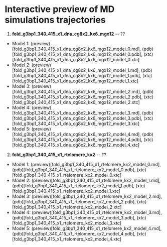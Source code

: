 # Interactive preview of MD simulations trajectories 
1. **fold_g3bp1_340_415_x1_dna_cg8x2_kx6_mgx12** -- ??
- Model 1: (preview)[fold_g3bp1_340_415_x1_dna_cg8x2_kx6_mgx12_model_0.md], (pdb)[fold_g3bp1_340_415_x1_dna_cg8x2_kx6_mgx12_model_0.pdb], (xtc)[fold_g3bp1_340_415_x1_dna_cg8x2_kx6_mgx12_model_0.xtc]
- Model 2: (preview)[fold_g3bp1_340_415_x1_dna_cg8x2_kx6_mgx12_model_1.md], (pdb)[fold_g3bp1_340_415_x1_dna_cg8x2_kx6_mgx12_model_1.pdb], (xtc)[fold_g3bp1_340_415_x1_dna_cg8x2_kx6_mgx12_model_1.xtc]
- Model 3: (preview)[fold_g3bp1_340_415_x1_dna_cg8x2_kx6_mgx12_model_2.md], (pdb)[fold_g3bp1_340_415_x1_dna_cg8x2_kx6_mgx12_model_2.pdb], (xtc)[fold_g3bp1_340_415_x1_dna_cg8x2_kx6_mgx12_model_2.xtc]
- Model 4: (preview)[fold_g3bp1_340_415_x1_dna_cg8x2_kx6_mgx12_model_3.md], (pdb)[fold_g3bp1_340_415_x1_dna_cg8x2_kx6_mgx12_model_3.pdb], (xtc)[fold_g3bp1_340_415_x1_dna_cg8x2_kx6_mgx12_model_3.xtc]
- Model 5: (preview)[fold_g3bp1_340_415_x1_dna_cg8x2_kx6_mgx12_model_4.md], (pdb)[fold_g3bp1_340_415_x1_dna_cg8x2_kx6_mgx12_model_4.pdb], (xtc)[fold_g3bp1_340_415_x1_dna_cg8x2_kx6_mgx12_model_4.xtc]

2. **fold_g3bp1_340_415_x1_rtelomere_kx2** -- ??
- Model 1: (preview)[fold_g3bp1_340_415_x1_rtelomere_kx2_model_0.md], (pdb)[fold_g3bp1_340_415_x1_rtelomere_kx2_model_0.pdb], (xtc)[fold_g3bp1_340_415_x1_rtelomere_kx2_model_0.xtc]
- Model 2: (preview)[fold_g3bp1_340_415_x1_rtelomere_kx2_model_1.md], (pdb)[fold_g3bp1_340_415_x1_rtelomere_kx2_model_1.pdb], (xtc)[fold_g3bp1_340_415_x1_rtelomere_kx2_model_1.xtc]
- Model 3: (preview)[fold_g3bp1_340_415_x1_rtelomere_kx2_model_2.md], (pdb)[fold_g3bp1_340_415_x1_rtelomere_kx2_model_2.pdb], (xtc)[fold_g3bp1_340_415_x1_rtelomere_kx2_model_2.xtc]
- Model 4: (preview)[fold_g3bp1_340_415_x1_rtelomere_kx2_model_3.md], (pdb)[fold_g3bp1_340_415_x1_rtelomere_kx2_model_3.pdb], (xtc)[fold_g3bp1_340_415_x1_rtelomere_kx2_model_3.xtc]
- Model 5: (preview)[fold_g3bp1_340_415_x1_rtelomere_kx2_model_4.md], (pdb)[fold_g3bp1_340_415_x1_rtelomere_kx2_model_4.pdb], (xtc)[fold_g3bp1_340_415_x1_rtelomere_kx2_model_4.xtc]
